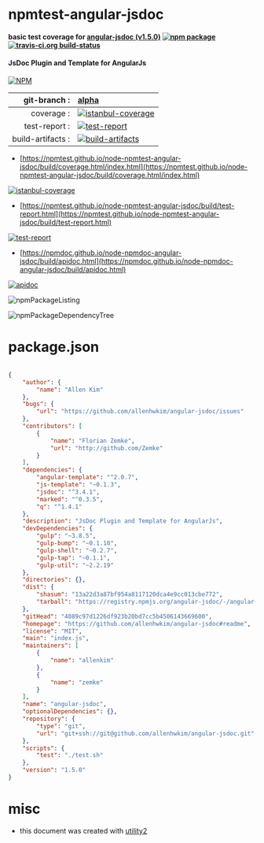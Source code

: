 # npmtest-angular-jsdoc

#### basic test coverage for  [angular-jsdoc (v1.5.0)](https://github.com/allenhwkim/angular-jsdoc#readme)  [![npm package](https://img.shields.io/npm/v/npmtest-angular-jsdoc.svg?style=flat-square)](https://www.npmjs.org/package/npmtest-angular-jsdoc) [![travis-ci.org build-status](https://api.travis-ci.org/npmtest/node-npmtest-angular-jsdoc.svg)](https://travis-ci.org/npmtest/node-npmtest-angular-jsdoc)

#### JsDoc Plugin and Template for AngularJs

[![NPM](https://nodei.co/npm/angular-jsdoc.png?downloads=true&downloadRank=true&stars=true)](https://www.npmjs.com/package/angular-jsdoc)

| git-branch : | [alpha](https://github.com/npmtest/node-npmtest-angular-jsdoc/tree/alpha)|
|--:|:--|
| coverage : | [![istanbul-coverage](https://npmtest.github.io/node-npmtest-angular-jsdoc/build/coverage.badge.svg)](https://npmtest.github.io/node-npmtest-angular-jsdoc/build/coverage.html/index.html)|
| test-report : | [![test-report](https://npmtest.github.io/node-npmtest-angular-jsdoc/build/test-report.badge.svg)](https://npmtest.github.io/node-npmtest-angular-jsdoc/build/test-report.html)|
| build-artifacts : | [![build-artifacts](https://npmtest.github.io/node-npmtest-angular-jsdoc/glyphicons_144_folder_open.png)](https://github.com/npmtest/node-npmtest-angular-jsdoc/tree/gh-pages/build)|

- [https://npmtest.github.io/node-npmtest-angular-jsdoc/build/coverage.html/index.html](https://npmtest.github.io/node-npmtest-angular-jsdoc/build/coverage.html/index.html)

[![istanbul-coverage](https://npmtest.github.io/node-npmtest-angular-jsdoc/build/screenCapture.buildCi.browser.%252Ftmp%252Fbuild%252Fcoverage.lib.html.png)](https://npmtest.github.io/node-npmtest-angular-jsdoc/build/coverage.html/index.html)

- [https://npmtest.github.io/node-npmtest-angular-jsdoc/build/test-report.html](https://npmtest.github.io/node-npmtest-angular-jsdoc/build/test-report.html)

[![test-report](https://npmtest.github.io/node-npmtest-angular-jsdoc/build/screenCapture.buildCi.browser.%252Ftmp%252Fbuild%252Ftest-report.html.png)](https://npmtest.github.io/node-npmtest-angular-jsdoc/build/test-report.html)

- [https://npmdoc.github.io/node-npmdoc-angular-jsdoc/build/apidoc.html](https://npmdoc.github.io/node-npmdoc-angular-jsdoc/build/apidoc.html)

[![apidoc](https://npmdoc.github.io/node-npmdoc-angular-jsdoc/build/screenCapture.buildCi.browser.%252Ftmp%252Fbuild%252Fapidoc.html.png)](https://npmdoc.github.io/node-npmdoc-angular-jsdoc/build/apidoc.html)

![npmPackageListing](https://npmtest.github.io/node-npmtest-angular-jsdoc/build/screenCapture.npmPackageListing.svg)

![npmPackageDependencyTree](https://npmtest.github.io/node-npmtest-angular-jsdoc/build/screenCapture.npmPackageDependencyTree.svg)



# package.json

```json

{
    "author": {
        "name": "Allen Kim"
    },
    "bugs": {
        "url": "https://github.com/allenhwkim/angular-jsdoc/issues"
    },
    "contributors": [
        {
            "name": "Florian Zemke",
            "url": "http://github.com/Zemke"
        }
    ],
    "dependencies": {
        "angular-template": "^2.0.7",
        "js-template": "~0.1.3",
        "jsdoc": "^3.4.1",
        "marked": "^0.3.5",
        "q": "^1.4.1"
    },
    "description": "JsDoc Plugin and Template for AngularJs",
    "devDependencies": {
        "gulp": "~3.8.5",
        "gulp-bump": "~0.1.10",
        "gulp-shell": "~0.2.7",
        "gulp-tap": "~0.1.1",
        "gulp-util": "~2.2.19"
    },
    "directories": {},
    "dist": {
        "shasum": "13a22d3a87bf954a8117120dca4e9cc013cbe772",
        "tarball": "https://registry.npmjs.org/angular-jsdoc/-/angular-jsdoc-1.5.0.tgz"
    },
    "gitHead": "4089c97d1226df923b20bd7cc5b4506143669600",
    "homepage": "https://github.com/allenhwkim/angular-jsdoc#readme",
    "license": "MIT",
    "main": "index.js",
    "maintainers": [
        {
            "name": "allenkim"
        },
        {
            "name": "zemke"
        }
    ],
    "name": "angular-jsdoc",
    "optionalDependencies": {},
    "repository": {
        "type": "git",
        "url": "git+ssh://git@github.com/allenhwkim/angular-jsdoc.git"
    },
    "scripts": {
        "test": "./test.sh"
    },
    "version": "1.5.0"
}
```



# misc
- this document was created with [utility2](https://github.com/kaizhu256/node-utility2)
